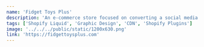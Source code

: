 ```yaml
---
name: 'Fidget Toys Plus'
description: 'An e-commerce store focused on converting a social media audience to sales.'
tags: ['Shopify Liquid', 'Graphic Design', 'CDN', 'Shopify Plugins']
image: '../../../public/static/1200x630.png'
link: 'https://fidgettoysplus.com'
---
```

